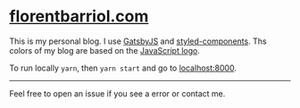 # [florentbarriol.com](https://florentbarriol.com)

This is my personal blog. I use [GatsbyJS](https://www.gatsbyjs.org) and [styled-components](https://www.styled-components.com/). Ths colors of my blog are based on the [JavaScript logo](https://www.schemecolor.com/javascript-logo-colors.php).

To run locally `yarn`, then `yarn start` and go to [localhost:8000](http://localhost:8000).

---

Feel free to open an issue if you see a error or contact me.